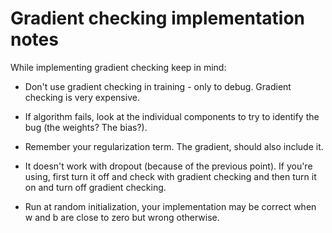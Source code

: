 # Gradient checking implementation notes

While implementing gradient checking keep in mind:

- Don't use gradient checking in training - only to debug. Gradient checking is very expensive.

- If algorithm fails, look at the individual components to try to identify the bug (the weights? The bias?).

- Remember your regularization term. The gradient, should also include it.

- It doesn't work with dropout (because of the previous point). If you're using, first turn it off and check with gradient checking and then turn it on and turn off gradient checking.

- Run at random initialization, your implementation may be correct when w and b are close to zero but wrong otherwise.

